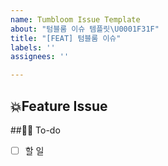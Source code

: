 ```yaml
---
name: Tumbloom Issue Template
about: "텀블룸 이슈 템플릿\U0001F31F"
title: "[FEAT] 텀블룸 이슈"
labels: ''
assignees: ''

---
```


## 💥Feature Issue
<!-- 이슈에 대해 설명해주세요 -->

##✍🏻 To-do
<!-- 해야 할 일들에 대해 적어주세요 -->
- [ ]  할 일
